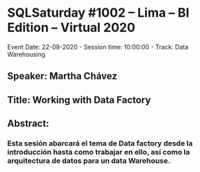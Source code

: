 # SQLSaturday #1002  – Lima – BI Edition – Virtual 2020
Event Date: 22-08-2020 - Session time: 10:00:00 - Track: Data Warehousing
## Speaker: Martha Chávez
## Title: Working with Data Factory
## Abstract:
### Esta sesión abarcará el tema de Data factory desde la introducción hasta como trabajar en ello, así como la arquitectura de datos para un data Warehouse.
